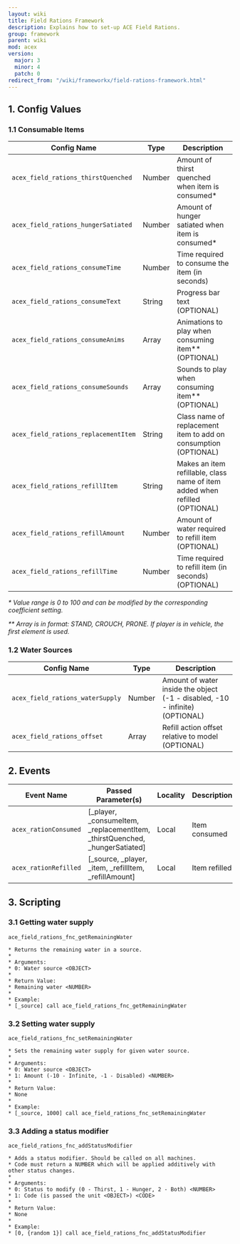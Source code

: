 ```yaml
---
layout: wiki
title: Field Rations Framework
description: Explains how to set-up ACE Field Rations.
group: framework
parent: wiki
mod: acex
version:
  major: 3
  minor: 4
  patch: 0
redirect_from: "/wiki/frameworkx/field-rations-framework.html"
---
```


## 1. Config Values

### 1.1 Consumable Items

Config Name | Type | Description
----------- | ---- | -----------
`acex_field_rations_thirstQuenched` | Number | Amount of thirst quenched when item is consumed*
`acex_field_rations_hungerSatiated` | Number | Amount of hunger satiated when item is consumed*
`acex_field_rations_consumeTime` | Number | Time required to consume the item (in seconds)
`acex_field_rations_consumeText` | String | Progress bar text (OPTIONAL)
`acex_field_rations_consumeAnims` | Array | Animations to play when consuming item** (OPTIONAL)
`acex_field_rations_consumeSounds` | Array | Sounds to play when consuming item** (OPTIONAL)
`acex_field_rations_replacementItem` | String | Class name of replacement item to add on consumption (OPTIONAL)
`acex_field_rations_refillItem` | String | Makes an item refillable, class name of item added when refilled (OPTIONAL)
`acex_field_rations_refillAmount` | Number | Amount of water required to refill item (OPTIONAL)
`acex_field_rations_refillTime` | Number | Time required to refill item (in seconds) (OPTIONAL)


_* Value range is 0 to 100 and can be modified by the corresponding coefficient setting._

_** Array is in format: STAND, CROUCH, PRONE. If player is in vehicle, the first element is used._

### 1.2 Water Sources

Config Name | Type | Description
----------- | ---- | -----------
`acex_field_rations_waterSupply` | Number | Amount of water inside the object (-1 - disabled, -10 - infinite) (OPTIONAL)
`acex_field_rations_offset` | Array | Refill action offset relative to model (OPTIONAL)

## 2. Events

Event Name | Passed Parameter(s) | Locality | Description
---------- | ------------------- | -------- | -----------
`acex_rationConsumed` | [_player, _consumeItem, _replacementItem, _thirstQuenched, _hungerSatiated] | Local | Item consumed
`acex_rationRefilled` | [_source, _player, _item, _refillItem, _refillAmount] | Local | Item refilled

## 3. Scripting

### 3.1 Getting water supply

`ace_field_rations_fnc_getRemainingWater`

```sqf
* Returns the remaining water in a source.
*
* Arguments:
* 0: Water source <OBJECT>
*
* Return Value:
* Remaining water <NUMBER>
*
* Example:
* [_source] call ace_field_rations_fnc_getRemainingWater
```

### 3.2 Setting water supply

`ace_field_rations_fnc_setRemainingWater`

```sqf
* Sets the remaining water supply for given water source.
*
* Arguments:
* 0: Water source <OBJECT>
* 1: Amount (-10 - Infinite, -1 - Disabled) <NUMBER>
*
* Return Value:
* None
*
* Example:
* [_source, 1000] call ace_field_rations_fnc_setRemainingWater
```

### 3.3 Adding a status modifier

`ace_field_rations_fnc_addStatusModifier`

```sqf
* Adds a status modifier. Should be called on all machines.
* Code must return a NUMBER which will be applied additively with other status changes.
*
* Arguments:
* 0: Status to modify (0 - Thirst, 1 - Hunger, 2 - Both) <NUMBER>
* 1: Code (is passed the unit <OBJECT>) <CODE>
*
* Return Value:
* None
*
* Example:
* [0, {random 1}] call ace_field_rations_fnc_addStatusModifier
```
